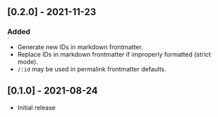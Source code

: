 ## [0.2.0] - 2021-11-23
### Added
- Generate new IDs in markdown frontmatter.
- Replace IDs in markdown frontmatter if improperly formatted (strict mode).
- `/:id` may be used in permalink frontmatter defaults.

## [0.1.0] - 2021-08-24

- Initial release
